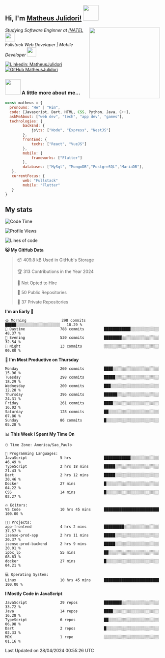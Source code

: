 <h2> Hi, I'm <a href="https://matheusjulidori.github.io" target="_blank">Matheus Julidori!</a> <img src="https://media.giphy.com/media/12oufCB0MyZ1Go/giphy.gif" width="50"></h2>
<img align='right' src="https://media.giphy.com/media/3oKIPnAiaMCws8nOsE/giphy.gif" width="230" height="auto">
<p><em>Studying Software Enginner at <a href="http://www.inatel.br" target="_blank">INATEL</a><img src="https://media.giphy.com/media/fYSnHlufseco8Fh93Z/giphy.gif" width="30"></br>
  Fullstack Web Developer | Mobile Developer <img src="https://media.giphy.com/media/WUlplcMpOCEmTGBtBW/giphy.gif" width="30">
</em></p>

[![Linkedin: MatheusJulidori](https://img.shields.io/badge/-MatheusJulidori-blue?style=flat-square&logo=Linkedin&logoColor=white&link=https://www.linkedin.com/in/MatheusJulidori/)](https://www.linkedin.com/in/MatheusJulidori/)
[![GitHub MatheusJulidori](https://img.shields.io/github/followers/matheusjulidori?label=follow&style=social)](https://github.com/MatheusJulidori)


### <img src="https://media.giphy.com/media/VgCDAzcKvsR6OM0uWg/giphy.gif" width="50"> A little more about me...  

```javascript
const matheus = {
  pronouns: "He" | "Him",
  code: [Javascript, Dart, HTML, CSS, Python, Java, C++],
  askMeAbout: ["web dev", "tech", "app dev", "games"],
  technologies: {
        backEnd: {
            js\ts: ["Node", "Express", "NestJS"]
        },
        frontEnd: {
            techs: ["React", "VueJS"]
        },
        mobile: {
            frameworks: ["Flutter"]
        },
        databases: ["MySql", "MongoDB","PostgreSQL","MariaDB"],
   },
   currentFocus: {
        web: "Fullstack"
        mobile: "Flutter"
   }
}
```
<h2>My stats</h2>

<!--START_SECTION:waka-->
![Code Time](http://img.shields.io/badge/Code%20Time-584%20hrs%2055%20mins-blue)

![Profile Views](http://img.shields.io/badge/Profile%20Views-0-blue)

![Lines of code](https://img.shields.io/badge/From%20Hello%20World%20I%27ve%20Written-6.6%20million%20lines%20of%20code-blue)

**🐱 My GitHub Data** 

> 📦 409.8 kB Used in GitHub's Storage 
 > 
> 🏆 313 Contributions in the Year 2024
 > 
> 🚫 Not Opted to Hire
 > 
> 📜 50 Public Repositories 
 > 
> 🔑 37 Private Repositories 
 > 
**I'm an Early 🐤** 

```text
🌞 Morning                298 commits         █████░░░░░░░░░░░░░░░░░░░░   18.29 % 
🌆 Daytime                788 commits         ████████████░░░░░░░░░░░░░   48.37 % 
🌃 Evening                530 commits         ████████░░░░░░░░░░░░░░░░░   32.54 % 
🌙 Night                  13 commits          ░░░░░░░░░░░░░░░░░░░░░░░░░   00.80 % 
```
📅 **I'm Most Productive on Thursday** 

```text
Monday                   260 commits         ████░░░░░░░░░░░░░░░░░░░░░   15.96 % 
Tuesday                  298 commits         █████░░░░░░░░░░░░░░░░░░░░   18.29 % 
Wednesday                200 commits         ███░░░░░░░░░░░░░░░░░░░░░░   12.28 % 
Thursday                 396 commits         ██████░░░░░░░░░░░░░░░░░░░   24.31 % 
Friday                   261 commits         ████░░░░░░░░░░░░░░░░░░░░░   16.02 % 
Saturday                 128 commits         ██░░░░░░░░░░░░░░░░░░░░░░░   07.86 % 
Sunday                   86 commits          █░░░░░░░░░░░░░░░░░░░░░░░░   05.28 % 
```


📊 **This Week I Spent My Time On** 

```text
🕑︎ Time Zone: America/Sao_Paulo

💬 Programming Languages: 
JavaScript               5 hrs               ████████████░░░░░░░░░░░░░   46.49 % 
TypeScript               2 hrs 18 mins       █████░░░░░░░░░░░░░░░░░░░░   21.43 % 
Dart                     2 hrs 12 mins       █████░░░░░░░░░░░░░░░░░░░░   20.46 % 
Docker                   27 mins             █░░░░░░░░░░░░░░░░░░░░░░░░   04.22 % 
CSS                      14 mins             █░░░░░░░░░░░░░░░░░░░░░░░░   02.27 % 

🔥 Editors: 
VS Code                  10 hrs 45 mins      █████████████████████████   100.00 % 

🐱‍💻 Projects: 
app-frontend             4 hrs 2 mins        █████████░░░░░░░░░░░░░░░░   37.57 % 
isense-prod-app          2 hrs 11 mins       █████░░░░░░░░░░░░░░░░░░░░   20.37 % 
isense-prod-backend      2 hrs 9 mins        █████░░░░░░░░░░░░░░░░░░░░   20.01 % 
ipbx_lp                  55 mins             ██░░░░░░░░░░░░░░░░░░░░░░░   08.63 % 
docker                   27 mins             █░░░░░░░░░░░░░░░░░░░░░░░░   04.21 % 

💻 Operating System: 
Linux                    10 hrs 45 mins      █████████████████████████   100.00 % 
```

**I Mostly Code in JavaScript** 

```text
JavaScript               29 repos            ████████░░░░░░░░░░░░░░░░░   33.72 % 
Java                     14 repos            ████░░░░░░░░░░░░░░░░░░░░░   16.28 % 
TypeScript               6 repos             ██░░░░░░░░░░░░░░░░░░░░░░░   06.98 % 
Dart                     2 repos             █░░░░░░░░░░░░░░░░░░░░░░░░   02.33 % 
MDX                      1 repo              ░░░░░░░░░░░░░░░░░░░░░░░░░   01.16 % 
```




 Last Updated on 28/04/2024 00:55:26 UTC
<!--END_SECTION:waka-->
